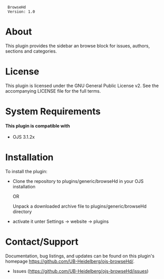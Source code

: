```
 BrowseHd
 Version: 1.0
```

# About

This plugin provides the sidebar an browse block for issues, authors, sections and categories.

# License

This plugin is licensed under the GNU General Public License v2.
See the accompanying LICENSE file for the full terms.

# System Requirements


#### This plugin is compatible with
 - OJS 3.1.2x

# Installation

To install the plugin:
 - Clone the repository to plugins/generic/browseHd in your OJS installation
 
   OR
   
   Unpack a downloaded archive file to plugins/generic/browseHd directory
 
 - activate it unter Settings -> website -> plugins  


# Contact/Support

Documentation, bug listings, and updates can be found on this plugin's homepage
 <https://github.com/UB-Heidelberg/ojs-browseHd/>.

* Issues (https://github.com/UB-Heidelberg/ojs-browseHd/issues)
